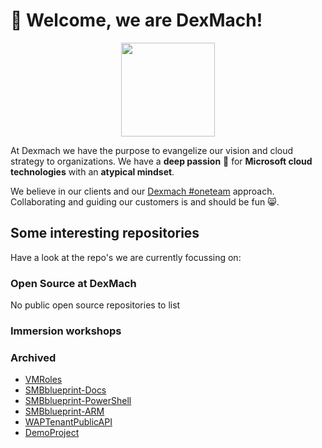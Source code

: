 # 🤟 Welcome, we are DexMach!

<p align="center">
    <img src="https://www.dexmach.com/wp-content/uploads/2020/08/DEXMACH-Logo-CMYK-icon.png" width="150px"/>
</p>

At Dexmach we have the purpose to evangelize our vision and cloud strategy to organizations. 
We have a **deep passion** 🤟 for **Microsoft cloud technologies** with an **atypical mindset**.


We believe in our clients and our [Dexmach #oneteam](https://dexmach.com) approach. Collaborating and guiding our customers is and should be fun 😸.


## Some interesting repositories

Have a look at the repo's we are currently focussing on:

### Open Source at DexMach

<!-- OSS START -->

 No public open source repositories to list
 
<!-- OSS END -->

### Immersion workshops

<!-- AIW START -->


<!-- AIW END -->

### Archived

<!-- ARCHIVE START -->

- [VMRoles](https://github.com/dexmach/VMRoles) 
- [SMBblueprint-Docs](https://github.com/dexmach/SMBblueprint-Docs) 
- [SMBblueprint-PowerShell](https://github.com/dexmach/SMBblueprint-PowerShell) 
- [SMBblueprint-ARM](https://github.com/dexmach/SMBblueprint-ARM) 
- [WAPTenantPublicAPI](https://github.com/dexmach/WAPTenantPublicAPI) 
- [DemoProject](https://github.com/dexmach/DemoProject) 

<!-- ARCHIVE END -->









